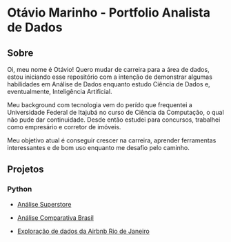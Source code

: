  # Otávio Marinho - Portfolio Analista de Dados
## Sobre
Oi, meu nome é Otávio! Quero mudar de carreira para a área de dados, estou iniciando esse repositório com a intenção de demonstrar algumas habilidades em Análise de Dados enquanto estudo Ciência de Dados e, eventualmente, Inteligência Artificial.

Meu background com tecnologia vem do perído que frequentei a Universidade Federal de Itajubá no curso de Ciência da Computação, o qual não pude dar continuidade. Desde então estudei para concursos, trabalhei como empresário e corretor de imóveis.

Meu objetivo atual é conseguir crescer na carreira, aprender ferramentas interessantes e de bom uso enquanto me desafio pelo caminho.

## Projetos

### Python
* [Análise Superstore](https://github.com/OtavioMarinho/Portfolio-Analise-de-Dados/blob/main/SuperStore.ipynb)

* [Análise Comparativa Brasil](https://github.com/OtavioMarinho/Portfolio-Analise-de-Dados/blob/main/BrasilGeo.ipynb)

* [Exploração de dados da Airbnb Rio de Janeiro](https://github.com/OtavioMarinho/Portfolio-Analise-de-Dados/blob/main/Airbnb_Rio_Analysis.ipynb)
